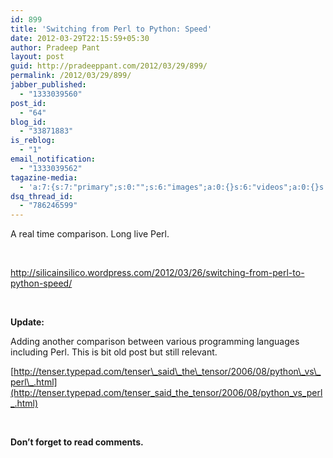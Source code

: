 ```yaml
---
id: 899
title: 'Switching from Perl to Python: Speed'
date: 2012-03-29T22:15:59+05:30
author: Pradeep Pant
layout: post
guid: http://pradeeppant.com/2012/03/29/899/
permalink: /2012/03/29/899/
jabber_published:
  - "1333039560"
post_id:
  - "64"
blog_id:
  - "33871883"
is_reblog:
  - "1"
email_notification:
  - "1333039562"
tagazine-media:
  - 'a:7:{s:7:"primary";s:0:"";s:6:"images";a:0:{}s:6:"videos";a:0:{}s:11:"image_count";s:1:"0";s:6:"author";s:7:"1995146";s:7:"blog_id";s:7:"1919664";s:9:"mod_stamp";s:19:"2012-03-29 16:48:57";}'
dsq_thread_id:
  - "786246599"
---
```

A real time comparison. Long live Perl.

&nbsp;

<http://silicainsilico.wordpress.com/2012/03/26/switching-from-perl-to-python-speed/>

&nbsp;

**Update:**

Adding another comparison between various programming languages including Perl. This is bit old post but still relevant.

[http://tenser.typepad.com/tenser\_said\_the\_tensor/2006/08/python\_vs\_perl\_.html](http://tenser.typepad.com/tenser_said_the_tensor/2006/08/python_vs_perl_.html)

&nbsp;

**Don&#8217;t forget to read comments.**

&nbsp;

&nbsp;

&nbsp;

&nbsp;

&nbsp;